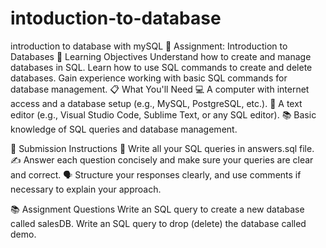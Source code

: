 # intoduction-to-database
introduction to database with mySQL
📝 Assignment: Introduction to Databases
🎯 Learning Objectives
Understand how to create and manage databases in SQL.
Learn how to use SQL commands to create and delete databases.
Gain experience working with basic SQL commands for database management.
📋 What You'll Need
💻 A computer with internet access and a database setup (e.g., MySQL, PostgreSQL, etc.).
📝 A text editor (e.g., Visual Studio Code, Sublime Text, or any SQL editor).
📚 Basic knowledge of SQL queries and database management.

📝 Submission Instructions
📂 Write all your SQL queries in answers.sql file.
✍️ Answer each question concisely and make sure your queries are clear and correct.
🗣️ Structure your responses clearly, and use comments if necessary to explain your approach.

📚 Assignment Questions
Write an SQL query to create a new database called salesDB.
Write an SQL query to drop (delete) the database called demo.
